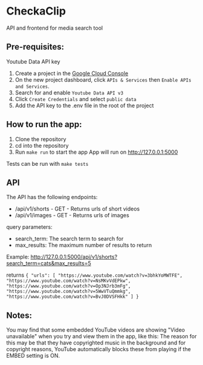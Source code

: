 # CheckaClip

API and frontend for media search tool

## Pre-requisites:
Youtube Data API key
1. Create a project in the [Google Cloud Console](https://console.cloud.google.com/)
2. On the new project dashboard, click `APIs & Services` then `Enable APIs and Services`.
3. Search for and enable `Youtube Data API v3`
4. Click `Create Credentials` and select `public data`
5. Add the API key to the .env file in the root of the project

## How to run the app:
1. Clone the repository
2. cd into the repository
3. Run `make run` to start the app
App will run on http://127.0.0.1:5000

Tests can be run with `make tests`

## API
The API has the following endpoints:
- /api/v1/shorts - GET - Returns urls of short videos
- /api/v1/images - GET - Returns urls of images

query parameters:
- search_term: The search term to search for
- max_results: The maximum number of results to return

Example:
http://127.0.0.1:5000/api/v1/shorts?search_term=cats&max_results=5

returns
`{
  "urls": [
    "https://www.youtube.com/watch?v=3bhkYoMWTFE",
    "https://www.youtube.com/watch?v=NsMKvVdEPkw",
    "https://www.youtube.com/watch?v=Op3NJrb3mFg",
    "https://www.youtube.com/watch?v=5WwVTuQmmkg",
    "https://www.youtube.com/watch?v=BvJ0DVSFHkk"
  ]
}`


## Notes: 
You may find that some embedded YouTube videos are showing "Video unavailable" when you try and view them in the app, like this: 
The reason for this may be that they have copyrighted music in the background and for copyright reasons, 
YouTube automatically blocks these from playing if the EMBED setting is ON.